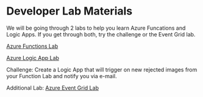 # Developer Lab Materials
We will be going through 2 labs to help you learn Azure Funcations and Logic Apps. If you get through both, try the challenge or the Event Grid lab.

[Azure Functions Lab](https://github.com/Microsoft/TechnicalCommunityContent/tree/master/Cloud%20Computing/Azure%20Functions/Session%202%20-%20Hands%20On)

[Azure Logic App Lab](https://github.com/ammeemke/GlobalAzureBootcamp2018/blob/master/DeveloperLab/Logic%20App%20Lab/README.md)

Challenge: Create a Logic App that will trigger on new rejected images from your Function Lab and notify you via e-mail.

Additional Lab:
[Azure Event Grid Lab](https://docs.microsoft.com/en-us/azure/event-grid/monitor-virtual-machine-changes-event-grid-logic-app)
